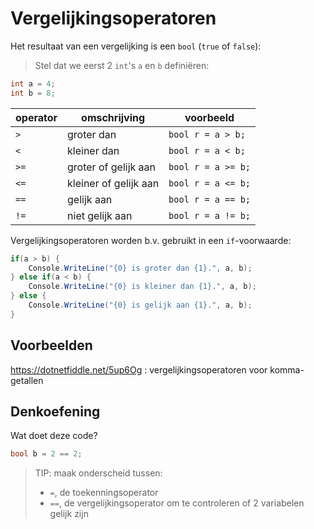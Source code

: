 # Vergelijkingsoperatoren

Het resultaat van een vergelijking is een `bool` (`true` of `false`):

> Stel dat we eerst 2 `int`'s `a` en `b` definiëren:

```cs
int a = 4;
int b = 8;
```

| operator | omschrijving          | voorbeeld          |
|----------|-----------------------|--------------------|
| `>`      | groter dan            | `bool r = a > b;`  |
| `<`      | kleiner dan           | `bool r = a < b;`  |
| `>=`     | groter of gelijk aan  | `bool r = a >= b;` |
| `<=`     | kleiner of gelijk aan | `bool r = a <= b;` |
| `==`     | gelijk aan            | `bool r = a == b;` |
| `!=`     | niet gelijk aan       | `bool r = a != b;` |

Vergelijkingsoperatoren worden b.v. gebruikt in een `if`-voorwaarde:

```cs
if(a > b) {
    Console.WriteLine("{0} is groter dan {1}.", a, b);
} else if(a < b) {
    Console.WriteLine("{0} is kleiner dan {1}.", a, b);
} else {
    Console.WriteLine("{0} is gelijk aan {1}.", a, b);
}
```

## Voorbeelden

https://dotnetfiddle.net/5up6Og : vergelijkingsoperatoren voor komma-getallen

## Denkoefening

Wat doet deze code?

```cs
bool b = 2 == 2;
```

> TIP: maak onderscheid tussen:
> - `=`, de toekenningsoperator
> - `==`, de vergelijkingsoperator om te controleren of 2 variabelen gelijk zijn

